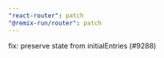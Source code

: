 ```yaml
---
"react-router": patch
"@remix-run/router": patch
---
```


fix: preserve state from initialEntries (#9288)

